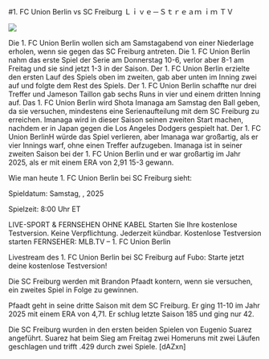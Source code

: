 #1. FC Union Berlin vs SC Freiburg Ｌｉｖｅ－Ｓｔｒｅａｍ ｉｍ ＴＶ  
  
  
[![](https://i.imgur.com/qSNzIqt.png)](https://movie.rssnews.media/GWIgcItXN.php)  
  
Die 1. FC Union Berlin wollen sich am Samstagabend von einer Niederlage erholen, wenn sie gegen das SC Freiburg antreten. Die 1. FC Union Berlin nahm das erste Spiel der Serie am Donnerstag 10-6, verlor aber 8-1 am Freitag und sie sind jetzt 1-3 in der Saison. Der 1. FC Union Berlin erzielte den ersten Lauf des Spiels oben im zweiten, gab aber unten im Inning zwei auf und folgte dem Rest des Spiels. Der 1. FC Union Berlin schaffte nur drei Treffer und Jameson Taillon gab sechs Runs in vier und einem dritten Inning auf. Das 1. FC Union Berlin wird Shota Imanaga am Samstag den Ball geben, da sie versuchen, mindestens eine Serienaufteilung mit dem SC Freiburg zu erreichen. Imanaga wird in dieser Saison seinen zweiten Start machen, nachdem er in Japan gegen die Los Angeles Dodgers gespielt hat. Der 1. FC Union BerlinH würde das Spiel verlieren, aber Imanaga war großartig, als er vier Innings warf, ohne einen Treffer aufzugeben. Imanaga ist in seiner zweiten Saison bei der 1. FC Union Berlin und er war großartig im Jahr 2025, als er mit einem ERA von 2,91 15-3 gewann.

Wie man heute 1. FC Union Berlin bei SC Freiburg sieht:

Spieldatum: Samstag, , 2025

Spielzeit: 8:00 Uhr ET

LIVE-SPORT & FERNSEHEN OHNE KABEL
Starten Sie Ihre kostenlose Testversion. Keine Verpflichtung. Jederzeit kündbar.
Kostenlose Testversion starten
FERNSEHER: MLB.TV – 1. FC Union Berlin

Livestream des 1. FC Union Berlin bei SC Freiburg auf Fubo: Starte jetzt deine kostenlose Testversion!

Die SC Freiburg werden mit Brandon Pfaadt kontern, wenn sie versuchen, ein zweites Spiel in Folge zu gewinnen.

Pfaadt geht in seine dritte Saison mit dem SC Freiburg. Er ging 11-10 im Jahr 2025 mit einem ERA von 4,71. Er schlug letzte Saison 185 und ging nur 42.

Die SC Freiburg wurden in den ersten beiden Spielen von Eugenio Suarez angeführt. Suarez hat beim Sieg am Freitag zwei Homeruns mit zwei Läufen geschlagen und trifft .429 durch zwei Spiele. [dAZxn]